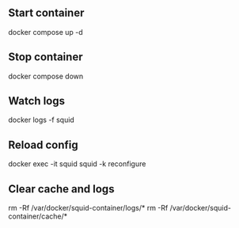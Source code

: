 ## Start container
docker compose up -d

## Stop container
docker compose down

## Watch logs
docker logs -f squid

## Reload config
docker exec -it squid squid -k reconfigure

## Clear cache and logs
rm -Rf /var/docker/squid-container/logs/*
rm -Rf /var/docker/squid-container/cache/*